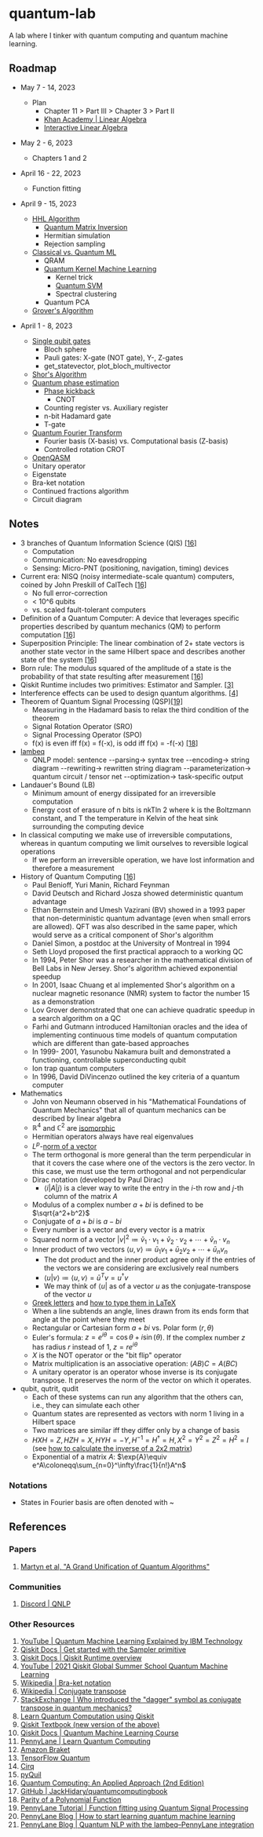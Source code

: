 # quantum-lab
A lab where I tinker with quantum computing and quantum machine learning.

## Roadmap

- May 7 - 14, 2023
    - Plan
        - Chapter 11 > Part III > Chapter 3 > Part II
        - [Khan Academy | Linear Algebra](https://www.khanacademy.org/math/linear-algebra)
        - [Interactive Linear Algebra](https://textbooks.math.gatech.edu/ila/)

- May 2 - 6, 2023
    - Chapters 1 and 2

- April 16 - 22, 2023
    - Function fitting

- April 9 - 15, 2023
    - [HHL Algorithm](https://youtu.be/hQpdPM-6wtU)
        - [Quantum Matrix Inversion](https://youtu.be/24gxm-DhH2E)
        - Hermitian simulation
        - Rejection sampling
    - [Classical vs. Quantum ML](https://youtu.be/OstyW7c0v48)
        - QRAM
        - [Quantum Kernel Machine Learning](https://qiskit.org/ecosystem/machine-learning/tutorials/03_quantum_kernel.html)
            - Kernel trick
            - [Quantum SVM](https://youtu.be/OKbcJCUx6xA)
            - Spectral clustering
        - Quantum PCA
    - [Grover's Algorithm](https://youtu.be/0RPFWZj7Jm0)

- April 1 - 8, 2023
    - [Single qubit gates](https://qiskit.org/textbook/ch-states/single-qubit-gates.html)
        - Bloch sphere
        - Pauli gates: X-gate (NOT gate), Y-, Z-gates
        - get_statevector, plot_bloch_multivector
    - [Shor's Algorithm](https://qiskit.org/textbook/ch-algorithms/shor.html)
    - [Quantum phase estimation](https://qiskit.org/textbook/ch-algorithms/quantum-phase-estimation.html)
        - [Phase kickback](https://qiskit.org/textbook/ch-gates/phase-kickback.html)
            - CNOT
        - Counting register vs. Auxiliary register
        - n-bit Hadamard gate
        - T-gate
    - [Quantum Fourier Transform](https://qiskit.org/textbook/ch-algorithms/quantum-fourier-transform.html)
        - Fourier basis (X-basis) vs. Computational basis (Z-basis)
        - Controlled rotation CROT
    - [OpenQASM](https://github.com/openqasm/openqasm)
    - Unitary operator
    - Eigenstate
    - Bra-ket notation
    - Continued fractions algorithm
    - Circuit diagram

## Notes

- 3 branches of Quantum Information Science (QIS) [[16]](https://www.amazon.ca/-/fr/Jack-D-Hidary-dp-3030832732/dp/3030832732/)
    - Computation
    - Communication: No eavesdropping
    - Sensing: Micro-PNT (positioning, navigation, timing) devices
- Current era: NISQ (noisy intermediate-scale quantum) computers, coined by John Preskill of CalTech [[16]](https://www.amazon.ca/-/fr/Jack-D-Hidary-dp-3030832732/dp/3030832732/)
    - No full error-correction
    - < 10^6 qubits
    - vs. scaled fault-tolerant computers
- Definition of a Quantum Computer: A device that leverages specific properties described by quantum mechanics (QM) to perform computation [[16]](https://www.amazon.ca/-/fr/Jack-D-Hidary-dp-3030832732/dp/3030832732/)
- Superposition Principle: The linear combination of 2+ state vectors is another state vector in the same Hilbert space and describes another state of the system [[16]](https://www.amazon.ca/-/fr/Jack-D-Hidary-dp-3030832732/dp/3030832732/)
- Born rule: The modulus squared of the amplitude of a state is the probability of that state resulting after measurement [[16]](https://www.amazon.ca/-/fr/Jack-D-Hidary-dp-3030832732/dp/3030832732/)
- Qiskit Runtime includes two primitives: Estimator and Sampler. [[3]](https://qiskit.org/documentation/partners/qiskit_ibm_runtime/)
- Interference effects can be used to design quantum algorithms. [[4]](https://www.youtube.com/playlist?list=PLOFEBzvs-VvqJwybFxkTiDzhf5E11p8BI)
- Theorem of Quantum Signal Processing (QSP)[[19]](https://pennylane.ai/qml/demos/function_fitting_qsp.html)
    - Measuring in the Hadamard basis to relax the third condition of the theorem
    - Signal Rotation Operator (SRO)
    - Signal Processing Operator (SPO)
    - f(x) is even iff f(x) = f(-x), is odd iff f(x) = -f(-x) [[18]](https://www.nagwa.com/en/videos/432178657986/)
- [lambeq](https://cqcl.github.io/lambeq/)
    - QNLP model: sentence --parsing-> syntax tree --encoding-> string diagram --rewriting-> rewritten string diagram --parameterization-> quantum circuit / tensor net --optimization-> task-specific output
- Landauer's Bound (LB)
    - Minimum amount of energy dissipated for an irreversible computation
    - Energy cost of erasure of n bits is nkTln 2 where k is the Boltzmann constant, and T the temperature in Kelvin of the heat sink surrounding the computing device
- In classical computing we make use of irreversible computations, whereas in quantum computing we limit ourselves to reversible logical operations
    - If we perform an irreversible operation, we have lost information and therefore a measurement
- History of Quantum Computing [[16]](https://www.amazon.ca/-/fr/Jack-D-Hidary-dp-3030832732/dp/3030832732/)
    - Paul Benioff, Yuri Manin, Richard Feynman
    - David Deutsch and Richard Josza showed deterministic quantum advantage
    - Ethan Bernstein and Umesh Vazirani (BV) showed in a 1993 paper that non-deterministic quantum advantage (even when small errors are allowed). QFT was also described in the same paper, which would serve as a critical component of Shor's algorithm
    - Daniel Simon, a postdoc at the University of Montreal in 1994
    - Seth Lloyd proposed the first practical appraoch to a working QC
    - In 1994, Peter Shor was a researcher in the mathematical division of Bell Labs in New Jersey. Shor's algorithm achieved exponential speedup
    - In 2001, Isaac Chuang et al implemented Shor's algorithm on a nuclear magnetic resonance (NMR) system to factor the number 15 as a demonstration
    - Lov Grover demonstrated that one can achieve quadratic speedup in a search algorithm on a QC
    - Farhi and Gutmann introduced Hamiltonian oracles and the idea of implementing continuous time models of quantum computation which are different than gate-based approaches
    - In 1999- 2001, Yasunobu Nakamura built and demonstrated a functioning, controllable superconducting qubit
    - Ion trap quantum computers
    - In 1996, David DiVincenzo outlined the key criteria of a quantum computer
- Mathematics
    - John von Neumann observed in his "Mathematical Foundations of Quantum Mechanics" that all of quantum mechanics can be described by linear algebra
    - $\mathbb{R}^4$ and $\mathbb{C}^2$ are [isomorphic](https://math.stackexchange.com/a/619302/114665)
    - Hermitian operators always have real eigenvalues
    - $L^p$-[norm of a vector](https://angms.science/doc/Math/LA/LA_4_VectorLpNorm.pdf)
    - The term orthogonal is more general than the term perpendicular in that it covers the case where one of the vectors is the zero vector. In this case, we must use the term orthogonal and not perpendicular
    - Dirac notation (developed by Paul Dirac)
        - $\langle i|A|j\rangle$ is a clever way to write the entry in the $i$-th row and $j$-th column of the matrix $A$
    - Modulus of a complex number $a + bi$ is defined to be $\sqrt{a^2+b^2}$
    - Conjugate of $a + bi$ is $a - bi$
    - Every number is a vector and every vector is a matrix
    - Squared norm of a vector $|v|^2\coloneqq\bar{v}_1\cdot v_1 + \bar{v}_2\cdot v_2 + \cdots + \bar{v}_n\cdot v_n$
    - Inner product of two vectors $\langle u,v \rangle\coloneqq\bar{u}_1v_1 + \bar{u}_2v_2 + \cdots + \bar{u}_n v_n$
        - The dot product and the inner product agree only if the entries of the vectors we are considering are exclusively real numbers
        - $\langle u|v\rangle\coloneqq\langle u,v\rangle = \bar{u}^{T}v = u^{\dagger}v$
        - We may think of $\langle u|$ as of a vector $u$ as the conjugate-transpose of the vector $u$
    - [Greek letters](https://youtu.be/28yu1PFc438) and [how to type them in LaTeX](https://fr.overleaf.com/learn/latex/List_of_Greek_letters_and_math_symbols)
    - When a line subtends an angle, lines drawn from its ends form that angle at the point where they meet
    - Rectangular or Cartesian form $a + bi$ vs. Polar form $(r, \theta)$
    - Euler's formula: $z = e^{i\theta} = \cos{\theta} + i\sin(\theta)$. If the complex number $z$ has radius $r$ instead of $1$, $z = re^{i\theta}$
    - $X$ is the NOT operator or the "bit flip" operator
    - Matrix multiplication is an associative operation: $(AB)C = A(BC)$
    - A unitary operator is an operator whose inverse is its conjugate transpose. It preserves the norm of the vector on which it operates.
- qubit, qutrit, qudit
    - Each of these systems can run any algorithm that the others can, i.e., they can simulate each other
    - Quantum states are represented as vectors with norm 1 living in a Hilbert space
    - Two matrices are similar iff they differ only by a change of basis
    - $HXH = Z, HZH = X, HYH = -Y, H^{-1} = H^\dagger = H, X^2 = Y^2 = Z^2 = H^2 = I$ (see [how to calculate the inverse of a 2x2 matrix](https://www.cuemath.com/algebra/inverse-of-2x2-matrix/))
    - Exponential of a matrix $A$: $\exp{A}\equiv e^A\coloneqq\sum_{n=0}^\infty\frac{1}{n!}A^n$

### Notations 

- States in Fourier basis are often denoted with ~

## References

### Papers

1. [Martyn et al, "A Grand Unification of Quantum Algorithms"](https://arxiv.org/pdf/2105.02859.pdf)

### Communities

1. [Discord | QNLP](https://discord.com/channels/905463572497321995/)

### Other Resources

1. [YouTube | Quantum Machine Learning Explained by IBM Technology](https://www.youtube.com/watch?v=NqHKr9CGWJ0)
2. [Qiskit Docs | Get started with the Sampler primitive](https://qiskit.org/documentation/partners/qiskit_ibm_runtime/tutorials/how-to-getting-started-with-sampler.html)
3. [Qiskit Docs | Qiskit Runtime overview](https://qiskit.org/documentation/partners/qiskit_ibm_runtime/)
4. [YouTube | 2021 Qiskit Global Summer School Quantum Machine Learning](https://www.youtube.com/playlist?list=PLOFEBzvs-VvqJwybFxkTiDzhf5E11p8BI)
5. [Wikipedia | Bra-ket notation](https://en.wikipedia.org/wiki/Bra%E2%80%93ket_notation)
6. [Wikipedia | Conjugate transpose](https://en.wikipedia.org/wiki/Conjugate_transpose)
7. [StackExchange | Who introduced the "dagger" symbol as conjugate transpose in quantum mechanics?](https://hsm.stackexchange.com/a/11432/18069)
8. [Learn Quantum Computation using Qiskit](https://qiskit.org/textbook/preface.html)
9. [Qiskit Textbook (new version of the above)](https://qiskit.org/learn/)
10. [Qiskit Docs | Quantum Machine Learning Course](https://learn.qiskit.org/course/machine-learning/)
11. [PennyLane | Learn Quantum Computing](https://pennylane.ai/qml/)
12. [Amazon Braket](https://aws.amazon.com/braket/)
13. [TensorFlow Quantum](https://www.tensorflow.org/quantum)
14. [Cirq](https://quantumai.google/cirq)
15. [pyQuil](https://pyquil-docs.rigetti.com/en/stable/)
16. [Quantum Computing: An Applied Approach (2nd Edition)](https://www.amazon.ca/-/fr/Jack-D-Hidary-dp-3030832732/dp/3030832732/)
17. [GitHub | JackHidary/quantumcomputingbook](https://github.com/JackHidary/quantumcomputingbook)
18. [Parity of a Polynomial Function](https://www.nagwa.com/en/videos/432178657986/)
19. [PennyLane Tutorial | Function fitting using Quantum Signal Processing](https://pennylane.ai/qml/demos/function_fitting_qsp.html)
20. [PennyLane Blog | How to start learning quantum machine learning](https://pennylane.ai/blog/2021/10/how-to-start-learning-quantum-machine-learning/)
21. [PennyLane Blog | Quantum NLP with the lambeq–PennyLane integration](https://pennylane.ai/blog/2023/04/quantum-nlp-with-the-lambeq-pennylane-integration/)